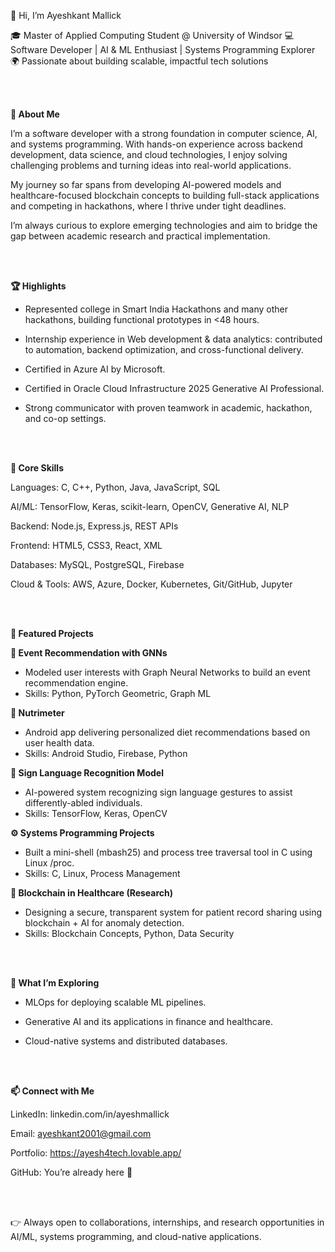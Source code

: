 👋 Hi, I’m Ayeshkant Mallick

🎓 Master of Applied Computing Student @ University of Windsor
💻 Software Developer | AI & ML Enthusiast | Systems Programming Explorer
🌍 Passionate about building scalable, impactful tech solutions   

  
<br>
<br>

**🚀 About Me**

I’m a software developer with a strong foundation in computer science, AI, and systems programming. With hands-on experience across backend development, data science, and cloud technologies, I enjoy solving challenging problems and turning ideas into real-world applications.

My journey so far spans from developing AI-powered models and healthcare-focused blockchain concepts to building full-stack applications and competing in hackathons, where I thrive under tight deadlines.

I’m always curious to explore emerging technologies and aim to bridge the gap between academic research and practical implementation.

<br>
<br>

**🏆 Highlights**

- Represented college in Smart India Hackathons and many other hackathons, building functional prototypes in <48 hours.

- Internship experience in Web development & data analytics: contributed to automation, backend optimization, and cross-functional delivery.

- Certified in Azure AI by Microsoft.

- Certified in Oracle Cloud Infrastructure 2025 Generative AI Professional.

- Strong communicator with proven teamwork in academic, hackathon, and co-op settings.

  <br>
  <br>


**🔑 Core Skills**

Languages: C, C++, Python, Java, JavaScript, SQL

AI/ML: TensorFlow, Keras, scikit-learn, OpenCV, Generative AI, NLP

Backend: Node.js, Express.js, REST APIs

Frontend: HTML5, CSS3, React, XML

Databases: MySQL, PostgreSQL, Firebase

Cloud & Tools: AWS, Azure, Docker, Kubernetes, Git/GitHub, Jupyter

<br>
<br>


**📂 Featured Projects**

**🔬 Event Recommendation with GNNs**

- Modeled user interests with Graph Neural Networks to build an event recommendation engine.<br>
- Skills: Python, PyTorch Geometric, Graph ML

**📱 Nutrimeter**

- Android app delivering personalized diet recommendations based on user health data.<br>
- Skills: Android Studio, Firebase, Python

**🤖 Sign Language Recognition Model**

- AI-powered system recognizing sign language gestures to assist differently-abled individuals.<br>
- Skills: TensorFlow, Keras, OpenCV

**⚙️ Systems Programming Projects**

- Built a mini-shell (mbash25) and process tree traversal tool in C using Linux /proc.<br>
- Skills: C, Linux, Process Management

**🏥 Blockchain in Healthcare (Research)**

- Designing a secure, transparent system for patient record sharing using blockchain + AI for anomaly detection.<br>
- Skills: Blockchain Concepts, Python, Data Security

<br>
<br>



  

**🌱 What I’m Exploring**

- MLOps for deploying scalable ML pipelines.

- Generative AI and its applications in finance and healthcare.

- Cloud-native systems and distributed databases.

  <br>
  <br>
  

**📫 Connect with Me**

LinkedIn: linkedin.com/in/ayeshmallick

Email: ayeshkant2001@gmail.com

Portfolio: https://ayesh4tech.lovable.app/

GitHub: You’re already here 🚀

<br>
<br>


👉 Always open to collaborations, internships, and research opportunities in AI/ML, systems programming, and cloud-native applications.
